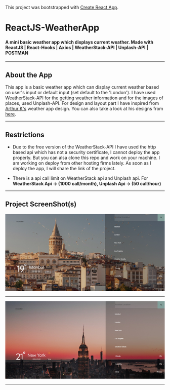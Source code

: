 This project was bootstrapped with [Create React App](https://github.com/facebook/create-react-app).

# ReactJS-WeatherApp

#### A mini basic weather app which displays current weather. Made with ReactJS | React-Hooks | Axios | WeatherStack-API | Unplash-API | POSTMAN

---

 ## About the App
 
 This app is a basic weather app which can display current weather based on user's input or default input (set default to the 'London'). I have used WeatherStack-API for the getting weather information and for the images of places, used Unplash-API. For design and layout part I have inspired from [Arthur K's](https://dribbble.com/shots/7376567-Weather-App-Website) weather app design. You can also take a look at his designs from [here](https://dribbble.com/thearthurk).  

---

## Restrictions

 * Due to the free version of the WeatherStack-API I have used the http based api which has not a security certificate, I cannot deploy the app properly. But you can alsa clone this repo and work on your machine. I am working on deploy from other hosting firms lately. As soon as I deploy the app, I will share the link of the project. 
 
 * There is a api call limit on WeatherStack api and Unplash api. For **WeatherStack Api -> (1000 call/month), Unplash Api -> (50 call/hour)**
 
 ---
 
 ## Project ScreenShot(s)
 
 ![Istanbul](https://github.com/Bgstatic/ReactJS-WeatherApp/blob/master/readme/Istanbul.png)
 
 ---
 
 ![New_York](https://github.com/Bgstatic/ReactJS-WeatherApp/blob/master/readme/New_York.png)
 
 ---
 

